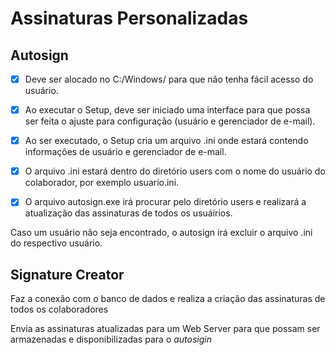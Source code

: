 # Assinaturas Personalizadas

## Autosign

- [x] Deve ser alocado no C:/Windows/ para que não tenha fácil acesso do usuário.


- [x] Ao executar o Setup, deve ser iniciado uma interface para que possa ser feita o ajuste para configuração (usuário e gerenciador de e-mail).


- [x] Ao ser executado, o Setup cria um arquivo .ini onde estará contendo informações de usuário e gerenciador de e-mail.


- [x] O arquivo .ini estará dentro do diretório users com o nome do usuário do colaborador, por exemplo usuario.ini.


- [x] O arquivo autosign.exe irá procurar pelo diretório users e realizará a atualização das assinaturas de todos os usuáirios.


Caso um usuário não seja encontrado, o autosign irá excluir o arquivo .ini do respectivo usuário.



## Signature Creator

Faz a conexão com o banco de dados e realiza a criação das assinaturas de todos os colaboradores


Envia as assinaturas atualizadas para um Web Server para que possam ser armazenadas e disponibilizadas para o *_autosigin_*

